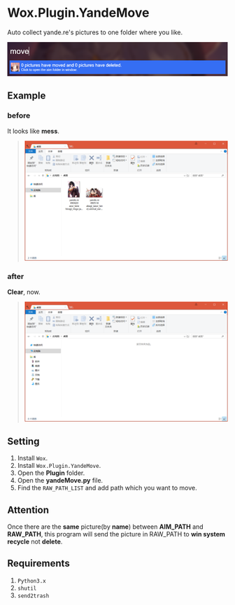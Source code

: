 # Wox.Plugin.YandeMove

Auto collect yande.re's pictures to one folder where you like.

![screenshots](/Images/zero_20181027_115544.png)

## Example

### before

It looks like **mess**.

> ![screenshots](/Images/zero_20181027_115705.png)

### after

**Clear**, now.

> ![screenshots](/Images/zero_20181027_115859.png)

## Setting

1. Install `Wox`.
2. Install `Wox.Plugin.YandeMove`.
3. Open the **Plugin** folder.
4. Open the **yandeMove.py** file.
5. Find the `RAW_PATH_LIST` and add path which you want to move.

## Attention

Once there are the **same** picture(by **name**) between **AIM_PATH** and **RAW_PATH**, this program will send the picture in RAW_PATH to **win system recycle** not **delete**.

## Requirements

1. `Python3.x`
2. `shutil`
3. `send2trash`
